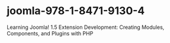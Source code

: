 # joomla-978-1-8471-9130-4
Learning Joomla! 1.5 Extension Development: Creating Modules, Components, and Plugins with PHP

